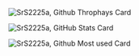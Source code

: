 ![SrS2225a, Github Throphays Card](https://github-profile-trophy.vercel.app/?username=SrS2225a&theme=onedark)

![SrS2225a, GitHub Stats Card](https://github-readme-stats.vercel.app/api?username=SrS2225a&show_icons=true&theme=radical)

![SrS2225a, Github Most used Card](https://github-readme-stats.vercel.app/api/top-langs/?username=SrS2225a&layout=compact&theme=dark)
